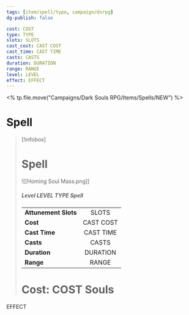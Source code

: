 ```yaml
---
tags: [item/spell/type, campaign/dsrpg]
dg-publish: false

cost: COST
type: TYPE
slots: SLOTS
cast_cost: CAST COST
cast_time: CAST TIME
casts: CASTS
duration: DURATION
range: RANGE
level: LEVEL
effect: EFFECT
---
```


<% tp.file.move("Campaigns/Dark Souls RPG/Items/Spells/NEW") %>

# Spell

> [!infobox]
> # Spell
> ![[Homing Soul Mass.png]]
> ##### Level LEVEL TYPE Spell
> | | |
> | :-- | :-: |
> | **Attunement Slots** | SLOTS |
> | **Cost** | CAST COST |
> | **Cast Time** | CAST TIME |
> | **Casts** | CASTS |
> | **Duration** |  DURATION |
> | **Range** |  RANGE |
> # Cost: COST Souls

EFFECT